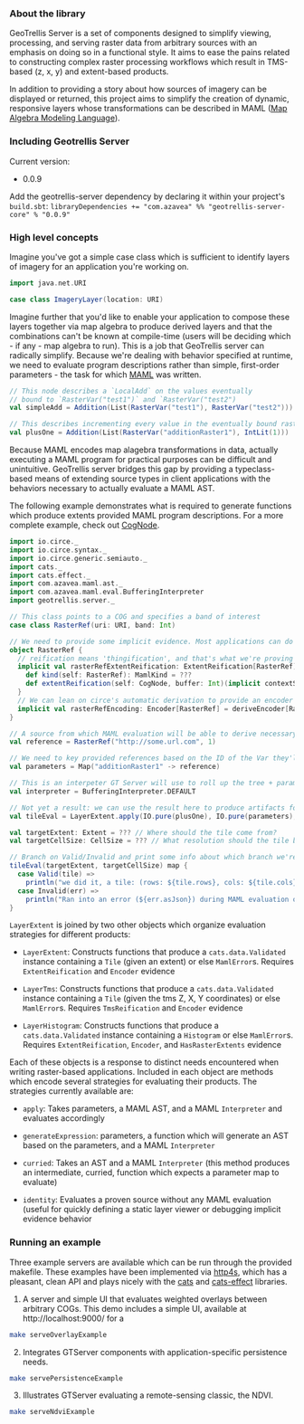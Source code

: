 ### About the library

GeoTrellis Server is a set of components designed to simplify
viewing, processing, and serving raster data from arbitrary sources
with an emphasis on doing so in a functional style. It aims to ease
the pains related to constructing complex raster processing workflows
which result in TMS-based (z, x, y) and extent-based products.

In addition to providing a story about how sources of imagery can be displayed
or returned, this project aims to simplify the creation of dynamic,
responsive layers whose transformations can be described in MAML
([Map Algebra Modeling Language](https://github.com/geotrellis/maml/)).


### Including Geotrellis Server

Current version:
 - 0.0.9

Add the geotrellis-server dependency by declaring it within your
project's `build.sbt`:
`libraryDependencies += "com.azavea" %% "geotrellis-server-core" % "0.0.9"`


### High level concepts

Imagine you've got a simple case class which is sufficient to identify
layers of imagery for an application you're working on. 

```scala
import java.net.URI

case class ImageryLayer(location: URI)
```

Imagine further that you'd like to enable your application to compose these
layers together via map algebra to produce derived layers and that the
combinations can't be known at compile-time (users will be deciding
which - if any - map algebra to run). This is a job that GeoTrellis
server can radically simplify. Because we're dealing with behavior
specified at runtime, we need to evaluate program descriptions rather
than simple, first-order parameters - the task for which
[MAML](https://github.com/geotrellis/maml/) was written.

```scala
// This node describes a `LocalAdd` on the values eventually
// bound to `RasterVar("test1")` and `RasterVar("test2")
val simpleAdd = Addition(List(RasterVar("test1"), RasterVar("test2")))

// This describes incrementing every value in the eventually bound raster by 1
val plusOne = Addition(List(RasterVar("additionRaster1"), IntLit(1)))
```

Because MAML encodes map alagebra transformations in data, actually
executing a MAML program for practical purposes can be difficult and
unintuitive. GeoTrellis server bridges this gap by providing a
typeclass-based means of extending source types in client applications
with the behaviors necessary to actually evaluate a MAML AST.

The following example demonstrates what is required to generate
functions which produce extents provided MAML program descriptions. For
a more complete example, check out
[CogNode](example/src/main/scala/geotrellis/server/example/cog/CogNode.scala).
```scala
import io.circe._
import io.circe.syntax._
import io.circe.generic.semiauto._
import cats._
import cats.effect._
import com.azavea.maml.ast._
import com.azavea.maml.eval.BufferingInterpreter
import geotrellis.server._

// This class points to a COG and specifies a band of interest
case class RasterRef(uri: URI, band: Int)

// We need to provide some implicit evidence. Most applications can do this within companion objects
object RasterRef {
  // reification means 'thingification', and that's what we're proving we can do here
  implicit val rasterRefExtentReification: ExtentReification[RasterRef] = new ExtentReification[RasterRef] {
    def kind(self: RasterRef): MamlKind = ???
    def extentReification(self: CogNode, buffer: Int)(implicit contextShift: ContextShift[IO]): (Extent, CellSize) => IO[Literal] = ???
  }
  // We can lean on circe's automatic derivation to provide an encoder
  implicit val rasterRefEncoding: Encoder[RasterRef] = deriveEncoder[RasterRef]
}

// A source from which MAML evaluation will be able to derive necessary artifacts
val reference = RasterRef("http://some.url.com", 1)

// We need to key provided references based on the ID of the Var they'll replace
val parameters = Map("additionRaster1" -> reference)

// This is an interpeter GT Server will use to roll up the tree + params to some result
val interpreter = BufferingInterpreter.DEFAULT

// Not yet a result: we can use the result here to produce artifacts for different extent inputs
val tileEval = LayerExtent.apply(IO.pure(plusOne), IO.pure(parameters), interpreter)

val targetExtent: Extent = ??? // Where should the tile come from?
val targetCellSize: CellSize = ??? // What resolution should the tile be?

// Branch on Valid/Invalid and print some info about which branch we're on
tileEval(targetExtent, targetCellSize) map {
  case Valid(tile) =>
    println("we did it, a tile: (rows: ${tile.rows}, cols: ${tile.cols})")
  case Invalid(err) =>
    println("Ran into an error (${err.asJson}) during MAML evaluation of AST (${plusOne.asJson}) with params (${params.asJson})")
}
```

`LayerExtent` is joined by two other objects which organize evaluation
strategies for different products:

- `LayerExtent`: Constructs functions that produce a `cats.data.Validated` instance
containing a `Tile` (given an extent) or else `MamlError`s. Requires
`ExtentReification` and `Encoder` evidence

- `LayerTms`: Constructs functions that produce a `cats.data.Validated` instance
containing a `Tile` (given the tms Z, X, Y coordinates) or else
`MamlError`s. Requires `TmsReification` and `Encoder` evidence

- `LayerHistogram`: Constructs functions that produce a `cats.data.Validated` instance
containing a `Histogram` or else `MamlError`s. Requires
`ExtentReification`, `Encoder`, and `HasRasterExtents` evidence

Each of these objects is a response to distinct needs encountered when
writing raster-based applications. Included in each object are methods
which encode several strategies for evaluating their products. The strategies
currently available are:
- `apply`: Takes parameters, a MAML AST, and a MAML `Interpreter` and evaluates accordingly

- `generateExpression`: parameters, a function which will generate an AST based on the
parameters, and a MAML `Interpreter`

- `curried`: Takes an AST and a MAML `Interpreter` (this method produces an
intermediate, curried, function which expects a parameter map to
evaluate)

- `identity`: Evaluates a proven source without any MAML evaluation (useful for
quickly defining a static layer viewer or debugging implicit evidence behavior


### Running an example

Three example servers are available which can be run through the provided
makefile. These examples have been implemented via [http4s](https://http4s.org/),
which has a pleasant, clean API and plays nicely with the
[cats](https://typelevel.org/cats/) and [cats-effect](https://typelevel.org/cats-effect/)
libraries.

1. A server and simple UI that evaluates weighted overlays between
arbitrary COGs. This demo includes a simple UI, available at http://localhost:9000/ for a
```bash
make serveOverlayExample
```

2. Integrates GTServer components with application-specific persistence needs.
```bash
make servePersistenceExample
```

3. Illustrates GTServer evaluating a remote-sensing classic, the NDVI.
```bash
make serveNdviExample
```

